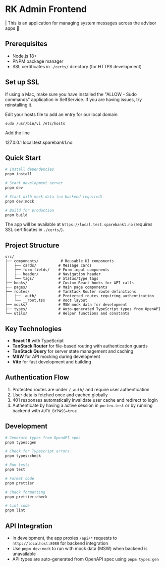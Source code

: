# RK Admin Frontend

| This is an application for managing system messages across the advisor apps 🚨

## Prerequisites

- Node.js 18+
- PNPM package manager
- SSL certificates in `./certs/` directory (for HTTPS development)

## Set up SSL

If using a Mac, make sure you have installed the "ALLOW - Sudo commands" application in SelfService. If you are having issues, try reinstalling it.

Edit your hosts file to add an entry for our local domain

```
sudo /usr/bin/vi /etc/hosts
```

Add the line

127.0.0.1 local.test.sparebank1.no

## Quick Start

```bash
# Install dependencies
pnpm install

# Start development server
pnpm dev

# Start with mock data (no backend required)
pnpm dev:mock

# Build for production
pnpm build
```

The app will be available at `https://local.test.sparebank1.no` (requires SSL certificates in `./certs/`).

## Project Structure

```
src/
├── components/          # Reusable UI components
│   ├── cards/          # Message cards
│   ├── form-fields/    # Form input components
│   ├── header/         # Navigation header
│   └── tags/           # Status/type tags
├── hooks/              # Custom React hooks for API calls
├── pages/              # Main page components
├── routes/             # TanStack Router route definitions
│   ├── _auth/          # Protected routes requiring authentication
│   └── __root.tsx      # Root layout
├── mocks/              # MSW mock data for development
├── types/              # Auto-generated TypeScript types from OpenAPI
└── utils/              # Helper functions and constants
```

## Key Technologies

- **React 18** with TypeScript
- **TanStack Router** for file-based routing with authentication guards
- **TanStack Query** for server state management and caching
- **MSW** for API mocking during development
- **Vite** for fast development and building

## Authentication Flow

1. Protected routes are under `/_auth/` and require user authentication
2. User data is fetched once and cached globally
3. 401 responses automatically invalidate user cache and redirect to login
4. Authenticate by having a active session in `porten.test` or by running backend with `AUTH_BYPASS=true`

## Development

```bash
# Generate types from OpenAPI spec
pnpm types:gen

# Check for Typescript errors
pnpm types:check

# Run tests
pnpm test

# Format code
pnpm prettier

# Check formatting
pnpm prettier:check

# Lint code
pnpm lint
```

## API Integration

- In development, the app proxies `/api/*` requests to `http://localhost:8080` for backend integration
- Use `pnpm dev:mock` to run with mock data (MSW) when backend is unavailable
- API types are auto-generated from OpenAPI spec using `pnpm types:gen`
